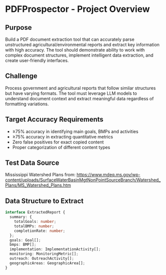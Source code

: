 # PDFProspector - Project Overview

## Purpose
Build a PDF document extraction tool that can accurately parse unstructured agricultural/environmental reports and extract key information with high accuracy. The tool should demonstrate ability to work with complex document structures, implement intelligent data extraction, and create user-friendly interfaces.

## Challenge
Process government and agricultural reports that follow similar structures but have varying formats. The tool must leverage LLM models to understand document context and extract meaningful data regardless of formatting variations.

## Target Accuracy Requirements
- ≥75% accuracy in identifying main goals, BMPs and activities
- ≥75% accuracy in extracting quantitative metrics  
- Zero false positives for exact copied content
- Proper categorization of different content types

## Test Data Source
Mississippi Watershed Plans from: https://www.mdeq.ms.gov/wp-content/uploads/SurfaceWaterBasinMgtNonPointSourceBranch/Watershed_Plans/MS_Watershed_Plans.htm

## Data Structure to Extract
```typescript
interface ExtractedReport {
  summary: {
    totalGoals: number;
    totalBMPs: number; 
    completionRate: number;
  };
  goals: Goal[];
  bmps: BMP[];
  implementation: ImplementationActivity[];
  monitoring: MonitoringMetric[];
  outreach: OutreachActivity[];
  geographicAreas: GeographicArea[];
}
```